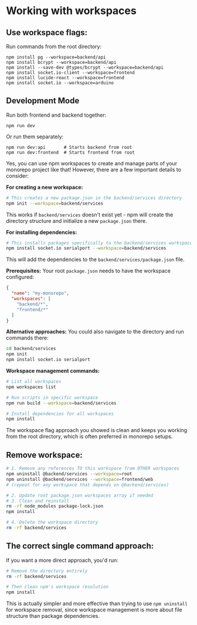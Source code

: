 # Working with workspaces

## Use workspace flags:

Run commands from the root directory:
```
npm install pg --workspace=backend/api
npm install bcrypt --workspace=backend/api
npm install --save-dev @types/bcrypt --workspace=backend/api
npm install socket.io-client --workspace=frontend
npm install lucide-react --workspace=frontend
npm install socket.io --workspace=arduino
```

## Development Mode

Run both frontend and backend together:
```
npm run dev
```

Or run them separately:
```
npm run dev:api       # Starts backend from root
npm run dev:frontend  # Starts frontend from root
```


Yes, you can use npm workspaces to create and manage parts of your monorepo project like that! However, there are a few important details to consider:

**For creating a new workspace:**
```bash
# This creates a new package.json in the backend/services directory
npm init --workspace=backend/services
```

This works if `backend/services` doesn't exist yet - npm will create the directory structure and initialize a new `package.json` there.

**For installing dependencies:**
```bash
# This installs packages specifically to the backend/services workspace
npm install socket.io serialport --workspace=backend/services
```

This will add the dependencies to the `backend/services/package.json` file.

**Prerequisites:**
Your root `package.json` needs to have the workspace configured:

```json
{
  "name": "my-monorepo",
  "workspaces": [
    "backend/*",
    "frontend/*"
  ]
}
```

**Alternative approaches:**
You could also navigate to the directory and run commands there:
```bash
cd backend/services
npm init
npm install socket.io serialport
```

**Workspace management commands:**
```bash
# List all workspaces
npm workspaces list

# Run scripts in specific workspace
npm run build --workspace=backend/services

# Install dependencies for all workspaces
npm install
```

The workspace flag approach you showed is clean and keeps you working from the root directory, which is often preferred in monorepo setups.

## Remove workspace:

```bash
# 1. Remove any references TO this workspace from OTHER workspaces
npm uninstall @backend/services --workspace=root
npm uninstall @backend/services --workspace=frontend/web
# (repeat for any workspace that depends on @backend/services)

# 2. Update root package.json workspaces array if needed
# 3. Clean and reinstall
rm -rf node_modules package-lock.json
npm install

# 4. Delete the workspace directory
rm -rf backend/services
```

## The correct single command approach:

If you want a more direct approach, you'd run:
```bash
# Remove the directory entirely
rm -rf backend/services

# Then clean npm's workspace resolution
npm install
```

This is actually simpler and more effective than trying to use `npm uninstall` for workspace removal, since workspace management is more about file structure than package dependencies.